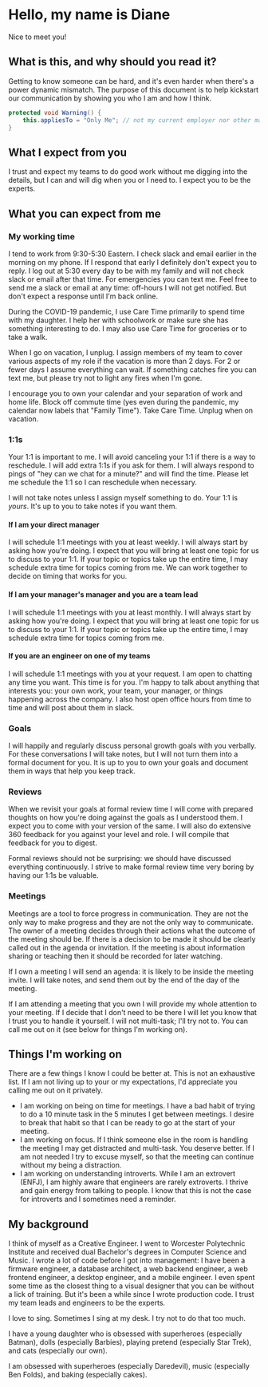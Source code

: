 # Hello, my name is Diane
Nice to meet you!

## What is this, and why should you read it?
Getting to know someone can be hard, and it's even harder when there's a power dynamic mismatch. The purpose of this document is to help kickstart our communication by showing you who I am and how I think.

```c#
protected void Warning() {
    this.appliesTo = "Only Me"; // not my current employer nor other managers you've ever met or will meet
}
```

## What I expect from you
I trust and expect my teams to do good work without me digging into the details, but I can and will dig when you or I need to. I expect you to be the experts.

## What you can expect from me

### My working time
I tend to work from 9:30-5:30 Eastern. I check slack and email earlier in the morning on my phone. If I respond that early I definitely don't expect you to reply. I log out at 5:30 every day to be with my family and will not check slack or email after that time. For emergencies you can text me. Feel free to send me a slack or email at any time: off-hours I will not get notified. But don't expect a response until I'm back online.

During the COVID-19 pandemic, I use Care Time primarily to spend time with my daughter. I help her with schoolwork or make sure she has something interesting to do. I may also use Care Time for groceries or to take a walk.

When I go on vacation, I unplug. I assign members of my team to cover various aspects of my role if the vacation is more than 2 days. For 2 or fewer days I assume everything can wait. If something catches fire you can text me, but please try not to light any fires when I'm gone.

I encourage you to own your calendar and your separation of work and home life. Block off commute time (yes even during the pandemic, my calendar now labels that "Family Time"). Take Care Time. Unplug when on vacation.

### 1:1s
Your 1:1 is important to me. I will avoid canceling your 1:1 if there is a way to reschedule. I will add extra 1:1s if you ask for them. I will always respond to pings of "hey can we chat for a minute?" and will find the time. Please let me schedule the 1:1 so I can reschedule when necessary.

I will not take notes unless I assign myself something to do. Your 1:1 is *yours*. It's up to you to take notes if you want them.

#### If I am your direct manager
I will schedule 1:1 meetings with you at least weekly. I will always start by asking how you're doing. I expect that you will bring at least one topic for us to discuss to your 1:1. If your topic or topics take up the entire time, I may schedule extra time for topics coming from me. We can work together to decide on timing that works for you.

#### If I am your manager's manager and you are a team lead
I will schedule 1:1 meetings with you at least monthly. I will always start by asking how you're doing. I expect that you will bring at least one topic for us to discuss to your 1:1. If your topic or topics take up the entire time, I may schedule extra time for topics coming from me.

#### If you are an engineer on one of my teams
I will schedule 1:1 meetings with you at your request. I am open to chatting any time you want. This time is for you. I'm happy to talk about anything that interests you: your own work, your team, your manager, or things happening across the company. I also host open office hours from time to time and will post about them in slack.

### Goals
I will happily and regularly discuss personal growth goals with you verbally. For these conversations I will take notes, but I will not turn them into a formal document for you. It is up to you to own your goals and document them in ways that help you keep track.

### Reviews
When we revisit your goals at formal review time I will come with prepared thoughts on how you're doing against the goals as I understood them. I expect you to come with your version of the same. I will also do extensive 360 feedback for you against your level and role. I will compile that feedback for you to digest.

Formal reviews should not be surprising: we should have discussed everything continuously. I strive to make formal review time very boring by having our 1:1s be valuable.

### Meetings
Meetings are a tool to force progress in communication. They are not the only way to make progress and they are not the only way to communicate. The owner of a meeting decides through their actions what the outcome of the meeting should be. If there is a decision to be made it should be clearly called out in the agenda or invitation. If the meeting is about information sharing or teaching then it should be recorded for later watching.

If I own a meeting I will send an agenda: it is likely to be inside the meeting invite. I will take notes, and send them out by the end of the day of the meeting.

If I am attending a meeting that you own I will provide my whole attention to your meeting. If I decide that I don't need to be there I will let you know that I trust you to handle it yourself. I will not multi-task; I'll try not to. You can call me out on it (see below for things I'm working on).

## Things I'm working on
There are a few things I know I could be better at. This is not an exhaustive list. If I am not living up to your or my expectations, I'd appreciate you calling me out on it privately.
* I am working on being on time for meetings. I have a bad habit of trying to do a 10 minute task in the 5 minutes I get between meetings. I desire to break that habit so that I can be ready to go at the start of your meeting.
* I am working on focus. If I think someone else in the room is handling the meeting I may get distracted and multi-task. You deserve better. If I am not needed I try to excuse myself, so that the meeting can continue without my being a distraction.
* I am working on understanding introverts. While I am an extrovert (ENFJ), I am highly aware that engineers are rarely extroverts.  I thrive and gain energy from talking to people. I know that this is not the case for introverts and I sometimes need a reminder.

## My background
I think of myself as a Creative Engineer. I went to Worcester Polytechnic Institute and received dual Bachelor's degrees in Computer Science and Music. I wrote a lot of code before I got into management: I have been a firmware engineer, a database architect, a web backend engineer, a web frontend engineer, a desktop engineer, and a mobile engineer. I even spent some time as the closest thing to a visual designer that you can be without a lick of training. But it's been a while since I wrote production code. I trust my team leads and engineers to be the experts.

I love to sing. Sometimes I sing at my desk. I try not to do that too much.

I have a young daughter who is obsessed with superheroes (especially Batman), dolls (especially Barbies), playing pretend (especially Star Trek), and cats (especially our own).

I am obsessed with superheroes (especially Daredevil), music (especially Ben Folds), and baking (especially cakes).
